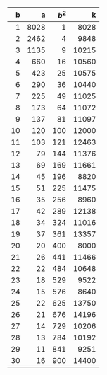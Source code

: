 |   b |    a |   $b^2$ |     k |
|----:|-----:|--------:|------:|
|   1 | 8028 |       1 |  8028 |
|   2 | 2462 |       4 |  9848 |
|   3 | 1135 |       9 | 10215 |
|   4 |  660 |      16 | 10560 |
|   5 |  423 |      25 | 10575 |
|   6 |  290 |      36 | 10440 |
|   7 |  225 |      49 | 11025 |
|   8 |  173 |      64 | 11072 |
|   9 |  137 |      81 | 11097 |
|  10 |  120 |     100 | 12000 |
|  11 |  103 |     121 | 12463 |
|  12 |   79 |     144 | 11376 |
|  13 |   69 |     169 | 11661 |
|  14 |   45 |     196 |  8820 |
|  15 |   51 |     225 | 11475 |
|  16 |   35 |     256 |  8960 |
|  17 |   42 |     289 | 12138 |
|  18 |   34 |     324 | 11016 |
|  19 |   37 |     361 | 13357 |
|  20 |   20 |     400 |  8000 |
|  21 |   26 |     441 | 11466 |
|  22 |   22 |     484 | 10648 |
|  23 |   18 |     529 |  9522 |
|  24 |   15 |     576 |  8640 |
|  25 |   22 |     625 | 13750 |
|  26 |   21 |     676 | 14196 |
|  27 |   14 |     729 | 10206 |
|  28 |   13 |     784 | 10192 |
|  29 |   11 |     841 |  9251 |
|  30 |   16 |     900 | 14400 |